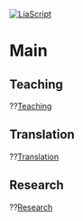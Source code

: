 <!--
author:   Mark Jacob
email:    markjjacob@hotmail.com
version:  0.1.0
language: en
narrator: US English Female

comment:  This simple description of your course.
          Multiline is also okay.

icon: https://www.tu-chemnitz.de/phil/english/iaa/priaa/priaaimages/Flyer%20TU%20Chemnitz_2.jpg

import: https://raw.githubusercontent.com/liaScript/mermaid_template/master/README.md

link:     https://cdn.jsdelivr.net/chartist.js/latest/chartist.min.css

script:   https://cdn.jsdelivr.net/chartist.js/latest/chartist.min.js

translation: Français translations/French.md
-->

[![LiaScript](https://raw.githubusercontent.com/LiaScript/LiaScript/master/badges/course.svg)](https://liascript.github.io/course/?https://github.com/markjjacob/chemnitz/blob/main/main.md)

# Main

## Teaching
??[Teaching](https://liascript.github.io/course/?https://github.com/markjjacob/chemnitz/blob/main/Teaching.md)

## Translation
??[Translation](https://liascript.github.io/course/?https://github.com/markjjacob/chemnitz/blob/main/Translation.md)

## Research
??[Research](https://liascript.github.io/course/?https://github.com/markjjacob/chemnitz/blob/main/Research.md)
